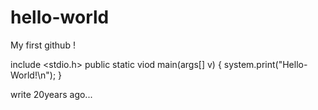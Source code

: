 # hello-world
My first github !

include <stdio.h>
public static viod main(args[] v) {
  system.print("Hello-World!\n");
}


write 20years ago...
